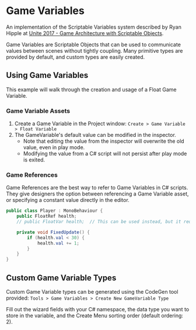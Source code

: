 # Game Variables

An implementation of the Scriptable Variables system described by Ryan Hipple at [Unite 2017 - Game Architecture with Scriptable Objects](https://www.youtube.com/watch?v=raQ3iHhE_Kk).

Game Variables are Scriptable Objects that can be used to communicate values between scenes without tightly coupling. 
Many primitive types are provided by default, and custom types are easily created.

## Using Game Variables

This example will walk through the creation and usage of a Float Game Variable.

### Game Variable Assets

1. Create a Game Variable in the Project window: `Create > Game Variable > Float Variable`
2. The GameVariable's default value can be modified in the inspector. 
   - Note that editing the value from the inspector will overwrite the old value, even in play mode.
   - Modifying the value from a C# script will not persist after play mode is exited.

### Game References

Game References are the best way to refer to Game Variables in C# scripts. They give designers the option between referencing a Game Variable asset, or specifying a constant value directly in the editor.

```csharp
public class Player : MonoBehaviour {
    public FloatRef health;
    // public FloatVar health;  // This can be used instead, but it requires the use of a Game Variable asset.

    private void FixedUpdate() {
        if (health.val < 30) {
            health.val += 1;
        }
    }
}
```

## Custom Game Variable Types

Custom Game Variable types can be generated using the CodeGen tool provided: `Tools > Game Variables > Create New GameVariable Type`

Fill out the wizard fields with your C# namespace, the data type you want to store in the variable, and the Create Menu sorting order (default ordering: 2).